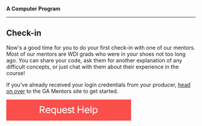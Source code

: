 **A Computer Program**

---

## Check-in

Now's a good time for you to do your first check-in with one of our mentors. Most of our mentors are WDI grads who were in your shoes not too long ago. You can share your code, ask them for another explanation of any difficult concepts, or just chat with them about their experience in the course!

If you've already received your login credentials from your producer, <a href="https://ga.hackhands.com">head on over</a> to the GA Mentors site to get started.

<a href="https://ga.hackhands.com"><img src="../images/request_help.png"></a>
